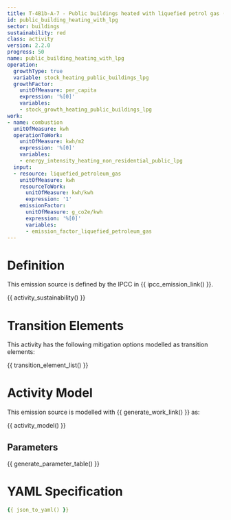 ```yaml
---
title: T-4B1b-A-7 - Public buildings heated with liquefied petrol gas (LPG)
id: public_building_heating_with_lpg
sector: buildings
sustainability: red
class: activity
version: 2.2.0
progress: 50
name: public_building_heating_with_lpg
operation:
  growthType: true
  variable: stock_heating_public_buildings_lpg
  growthFactor:
    unitOfMeasure: per_capita
    expression: '%[0]'
    variables:
    - stock_growth_heating_public_buildings_lpg
work:
- name: combustion
  unitOfMeasure: kwh
  operationToWork:
    unitOfMeasure: kwh/m2
    expression: '%[0]'
    variables:
    - energy_intensity_heating_non_residential_public_lpg
  input:
  - resource: liquefied_petroleum_gas
    unitOfMeasure: kwh
    resourceToWork:
      unitOfMeasure: kwh/kwh
      expression: '1'
    emissionFactor:
      unitOfMeasure: g_co2e/kwh
      expression: '%[0]'
      variables:
      - emission_factor_liquefied_petroleum_gas
---
```

# Definition
This emission source is defined by the IPCC in {{ ipcc_emission_link() }}.


{{ activity_sustainability() }}

# Transition Elements

This activity has the following mitigation options modelled as transition elements:

{{ transition_element_list() }}

# Activity Model
This emission source is modelled with {{ generate_work_link() }} as:

{{ activity_model() }}

## Parameters

{{ generate_parameter_table() }}

# YAML Specification

```yaml
{{ json_to_yaml() }}
```